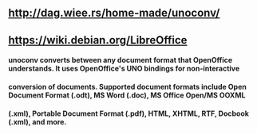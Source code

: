## http://dag.wiee.rs/home-made/unoconv/
## https://wiki.debian.org/LibreOffice
#### unoconv converts between any document format that OpenOffice understands. It uses OpenOffice's UNO bindings for non-interactive
#### conversion of documents. Supported document formats include Open Document Format (.odt), MS Word (.doc), MS Office Open/MS OOXML 
#### (.xml), Portable Document Format (.pdf), HTML, XHTML, RTF, Docbook (.xml), and more.
